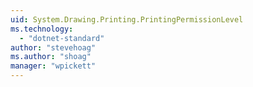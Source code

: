 ```yaml
---
uid: System.Drawing.Printing.PrintingPermissionLevel
ms.technology: 
  - "dotnet-standard"
author: "stevehoag"
ms.author: "shoag"
manager: "wpickett"
---
```

